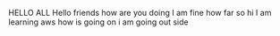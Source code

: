 HELLO ALL 
Hello friends 
how are you doing
I am fine
how far so
hi
I am learning aws
how is going on
i am going out side
